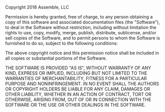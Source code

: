 Copyright 2018 Assemble, LLC

Permission is hereby granted, free of charge, to any person
obtaining a copy of this software and associated documentation files
(the "Software"),
to deal in the Software without restriction,
including without limitation
the rights to use, copy, modify, merge, publish, distribute, sublicense,
and/or sell copies of the Software,
and to permit persons to whom the Software is furnished to do so,
subject to the following conditions:

The above copyright notice and this permission notice
shall be included in all copies or substantial portions of the Software.

THE SOFTWARE IS PROVIDED "AS IS",
WITHOUT WARRANTY OF ANY KIND,
EXPRESS OR IMPLIED, INCLUDING BUT NOT LIMITED TO THE WARRANTIES
OF MERCHANTABILITY, FITNESS FOR A PARTICULAR PURPOSE AND NONINFRINGEMENT.
IN NO EVENT SHALL THE AUTHORS OR COPYRIGHT HOLDERS BE LIABLE
FOR ANY CLAIM, DAMAGES OR OTHER LIABILITY,
WHETHER IN AN ACTION OF CONTRACT, TORT OR OTHERWISE,
ARISING FROM, OUT OF OR IN CONNECTION WITH THE SOFTWARE
OR THE USE OR OTHER DEALINGS IN THE SOFTWARE.
